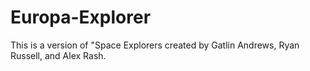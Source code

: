 # Europa-Explorer

This is a version of "Space Explorers created by Gatlin Andrews, Ryan Russell, and Alex Rash.
